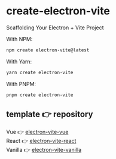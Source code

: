 # create-electron-vite
Scaffolding Your Electron + Vite Project


With NPM:

```sh
npm create electron-vite@latest
```

With Yarn:

```sh
yarn create electron-vite
```

With PNPM:

```sh
pnpm create electron-vite
```

## template 👉 repository

Vue 👉 [electron-vite-vue](https://github.com/electron-vite/electron-vite-vue)  
React 👉 [electron-vite-react](https://github.com/electron-vite/electron-vite-react)  
Vanilla 👉 [electron-vite-vanilla](https://github.com/electron-vite/electron-vite-boilerplate)  
